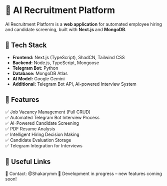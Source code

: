 # 🤖 AI Recruitment Platform

AI Recruitment Platform is a **web application** for automated employee hiring and candidate screening, built with **Next.js** and **MongoDB**.

## 🚀 Tech Stack
- **Frontend:** Next.js (TypeScript), ShadCN, Tailwind CSS
- **Backend:** Node.js, TypeScript, Mongoose
- **Telegram Bot:** Python
- **Database:** MongoDB Atlas
- **AI Model:** Google Gemini
- **Additional:** Telegram Bot API, AI-powered Interview System

## 🎯 Features
✅ Job Vacancy Management (Full CRUD)  
✅ Automated Telegram Bot Interview Process  
✅ AI-Powered Candidate Screening  
✅ PDF Resume Analysis  
✅ Intelligent Hiring Decision Making  
✅ Candidate Evaluation Storage  
✅ Telegram Integration for Interviews  

## 🔗 Useful Links
📩 Contact: @Shakarymm
🚀 Development in progress – new features coming soon!